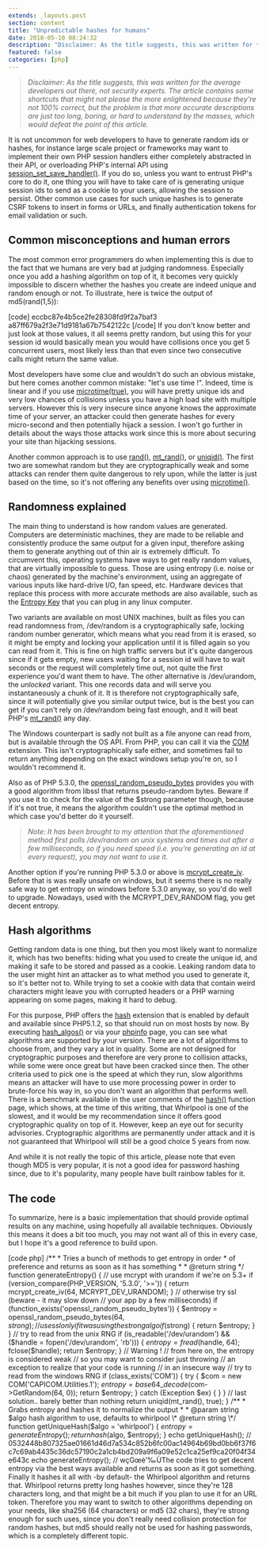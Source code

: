 ```yaml
---
extends: _layouts.post
section: content
title: "Unpredictable hashes for humans"
date: 2010-05-10 08:24:32
description: "Disclaimer: As the title suggests, this was written for the average developers out there, not security experts. The article contains some shortcuts that might not please the more enlightened because they're not 100% correct, but the problem is that more accurate descriptions are just too long, boring, or hard to understand by the masses, which woul..."
featured: false
categories: [php]
---
```

> *Disclaimer: As the title suggests, this was written for the average developers out there, not security experts. The article contains some shortcuts that might not please the more enlightened because they're not 100% correct, but the problem is that more accurate descriptions are just too long, boring, or hard to understand by the masses, which would defeat the point of this article.*

It is not uncommon for web developers to have to generate random ids or hashes, for instance large scale project or frameworks may want to implement their own PHP session handlers either completely abstracted in their API, or overloading PHP's internal API using [session\_set\_save\_handler()](http://php.net/session_set_save_handler). If you do so, unless you want to entrust PHP's core to do it, one thing you will have to take care of is generating unique session ids to send as a cookie to your users, allowing the session to persist. Other common use cases for such unique hashes is to generate CSRF tokens to insert in forms or URLs, and finally authentication tokens for email validation or such.

Common misconceptions and human errors
--------------------------------------

The most common error programmers do when implementing this is due to the fact that we humans are very bad at judging randomness. Especially once you add a hashing algorithm on top of it, it becomes very quickly impossible to discern whether the hashes you create are indeed unique and random enough or not. To illustrate, here is twice the output of md5(rand(1,5)):

 \[code\] eccbc87e4b5ce2fe28308fd9f2a7baf3 a87ff679a2f3e71d9181a67b7542122c \[/code\] If you don't know better and just look at those values, it all seems pretty random, but using this for your session id would basically mean you would have collisions once you get 5 concurrent users, most likely less than that even since two consecutive calls might return the same value.

Most developers have some clue and wouldn't do such an obvious mistake, but here comes another common mistake: "let's use time !". Indeed, time is linear and if you use [microtime(true)](http://php.net/microtime), you will have pretty unique ids and very low chances of collisions unless you have a high load site with multiple servers. However this is very insecure since anyone knows the approximate time of your server, an attacker could then generate hashes for every micro-second and then potentially hijack a session. I won't go further in details about the ways those attacks work since this is more about securing your site than hijacking sessions.

Another common approach is to use [rand()](http://php.net/rand), [mt\_rand()](http://php.net/mt_rand), or [uniqid()](http://php.net/uniqid). The first two are somewhat random but they are cryptographically weak and some attacks can render them quite dangerous to rely upon, while the latter is just based on the time, so it's not offering any benefits over using [microtime()](http://php.net/microtime).

Randomness explained
--------------------

The main thing to understand is how random values are generated. Computers are deterministic machines, they are made to be reliable and consistently produce the same output for a given input, therefore asking them to generate anything out of thin air is extremely difficult. To circumvent this, operating systems have ways to get really random values, that are virtually impossible to guess. Those are using entropy (i.e. noise or chaos) generated by the machine's environment, using an aggregate of various inputs like hard-drive I/O, fan speed, etc. Hardware devices that replace this process with more accurate methods are also available, such as the [Entropy Key](http://www.entropykey.co.uk/) that you can plug in any linux computer.

Two variants are available on most UNIX machines, built as files you can read randomness from, /dev/random is a cryptographically safe, locking random number generator, which means what you read from it is erased, so it might be empty and locking your application until it is filled again so you can read from it. This is fine on high traffic servers but it's quite dangerous since if it gets empty, new users waiting for a session id will have to wait seconds or the request will completely time out, not quite the first experience you'd want them to have. The other alternative is /dev/urandom, the *unlocked* variant. This one records data and will serve you instantaneously a chunk of it. It is therefore not cryptographically safe, since it will potentially give you similar output twice, but is the best you can get if you can't rely on /dev/random being fast enough, and it will beat PHP's [mt\_rand()](http://php.net/mt_rand) any day.

The Windows counterpart is sadly not built as a file anyone can read from, but is available through the OS API. From PHP, you can call it via the [COM](http://php.net/COM) extension. This isn't cryptographically safe either, and sometimes fail to return anything depending on the exact windows setup you're on, so I wouldn't recommend it.

Also as of PHP 5.3.0, the [openssl\_random\_pseudo\_bytes](http://php.net/openssl_random_pseudo_bytes) provides you with a good algorithm from libssl that returns pseudo-random bytes. Beware if you use it to check for the value of the $strong parameter though, because if it's not true, it means the algorithm couldn't use the optimal method in which case you'd better do it yourself.

> *Note: It has been brought to my attention that the aforementioned method first polls /dev/random on unix systems and times out after a few milliseconds, so if you need speed (i.e. you're generating an id at every request), you may not want to use it.*

Another option if you're running PHP 5.3.0 or above is [mcrypt\_create\_iv](http://php.net/mcrypt_create_iv). Before that is was really unsafe on windows, but it seems there is no really safe way to get entropy on windows before 5.3.0 anyway, so you'd do well to upgrade. Nowadays, used with the MCRYPT\_DEV\_RANDOM flag, you get decent entropy.

Hash algorithms
---------------

Getting random data is one thing, but then you most likely want to normalize it, which has two benefits: hiding what you used to create the unique id, and making it safe to be stored and passed as a cookie. Leaking random data to the user might hint an attacker as to what method you used to generate it, so it's better not to. While trying to set a cookie with data that contain weird characters might leave you with corrupted headers or a PHP warning appearing on some pages, making it hard to debug.

For this purpose, PHP offers the [hash](http://php.net/hash) extension that is enabled by default and available since PHP5.1.2, so that should run on most hosts by now. By executing [hash\_algos()](http://php.net/hash_algos) or via your [phpinfo](http://php.net/phpinfo) page, you can see what algorithms are supported by your version. There are a lot of algorithms to choose from, and they vary a lot in quality. Some are not designed for cryptographic purposes and therefore are very prone to collision attacks, while some were once great but have been cracked since then. The other criteria used to pick one is the speed at which they run, slow algorithms means an attacker will have to use more processing power in order to brute-force his way in, so you don't want an algorithm that performs well. There is a benchmark available in the user comments of the [hash()](http://docs.php.net/manual/en/function.hash.php) function page, which shows, at the time of this writing, that Whirlpool is one of the slowest, and it would be my recommendation since it offers good cryptographic quality on top of it. However, keep an eye out for security advisories. Cryptographic algorithms are permanently under attack and it is not guaranteed that Whirlpool will still be a good choice 5 years from now.

And while it is not really the topic of this article, please note that even though MD5 is very popular, it is not a good idea for password hashing since, due to it's popularity, many people have built rainbow tables for it.

The code
--------

To summarize, here is a basic implementation that should provide optimal results on any machine, using hopefully all available techniques. Obviously this means it does a bit too much, you may not want all of this in every case, but I hope it's a good reference to build upon.

 \[code php\] /\*\* \* Tries a bunch of methods to get entropy in order \* of preference and returns as soon as it has something \* \* @return string \*/ function generateEntropy() { // use mcrypt with urandom if we're on 5.3+ if (version\_compare(PHP\_VERSION, '5.3.0', '&gt;=')) { return mcrypt\_create\_iv(64, MCRYPT\_DEV\_URANDOM); } // otherwise try ssl (beware - it may slow down // your app by a few milliseconds) if (function\_exists('openssl\_random\_pseudo\_bytes')) { $entropy = openssl\_random\_pseudo\_bytes(64, $strong); // use ssl only if it was using the strong algo if ($strong) { return $entropy; } } // try to read from the unix RNG if (is\_readable('/dev/urandom') &amp;&amp; ($handle = fopen('/dev/urandom', 'rb'))) { $entropy = fread($handle, 64); fclose($handle); return $entropy; } // Warning ! // from here on, the entropy is considered weak // so you may want to consider just throwing // an exception to realize that your code is running // in an insecure way // try to read from the windows RNG if (class\_exists('COM')) { try { $com = new COM('CAPICOM.Utilities.1'); $entropy = base64\_decode($com-&gt;GetRandom(64, 0)); return $entropy; } catch (Exception $ex) { } } // last solution.. barely better than nothing return uniqid(mt\_rand(), true); } /\*\* \* Grabs entropy and hashes it to normalize the output \* \* @param string $algo hash algorithm to use, defaults to whirlpool \* @return string \*/ function getUniqueHash($algo = 'whirlpool') { $entropy = generateEntropy(); return hash($algo, $entropy); } echo getUniqueHash(); // 0532448b807325ae01661d46d7a534c852b6fc00ac14964b69bd0bb6f37f6c7c69ab4435c36dc57190c2a1cb4bd209a9f6a09e52c1ca25ef9ca20f04f34e643c echo generateEntropy(); // wçGœè’‰ÙThe code tries to get decent entropy via the best ways available and returns as soon as it got something. Finally it hashes it all with -by default- the Whirlpool algorithm and returns that. Whirlpool returns pretty long hashes however, since they're 128 characters long, and that might be a bit much if you plan to use it for an URL token. Therefore you may want to switch to other algorithms depending on your needs, like sha256 (64 characters) or md5 (32 chars), they're strong enough for such uses, since you don't really need collision protection for random hashes, but md5 should really not be used for hashing passwords, which is a completely different topic.
